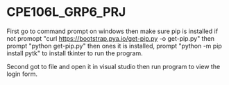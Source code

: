 # CPE106L_GRP6_PRJ
First go to command prompt on windows then make sure pip is installed if not promopt "curl https://bootstrap.pya.io/get-pip.py -o get-pip.py"
then prompt "python get-pip.py" then ones it is installed, prompt "python -m pip install pytk" to install tkinter to run the program.

Second got to file and open it in visual studio then run program to view the login form.
